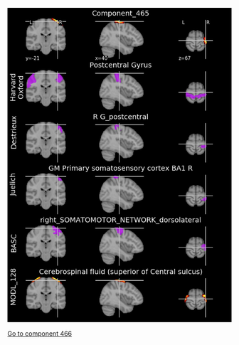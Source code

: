 


![465](preliminary/465.jpg "Component 465")

[Go to component 466](https://parietal-inria.github.io/MODL_atlas/512/466 "Component 466")